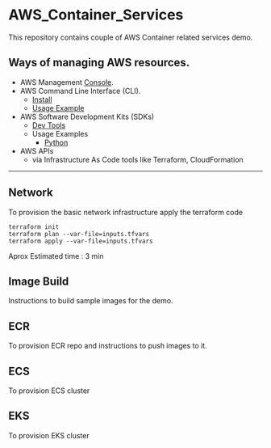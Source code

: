 # AWS_Container_Services

This repository contains couple of AWS Container related services demo.

## Ways of managing AWS resources.

* AWS Management [Console](https://console.aws.amazon.com/console/home).
* AWS Command Line Interface (CLI).
    * [Install](https://docs.aws.amazon.com/cli/latest/userguide/getting-started-install.html)
    * [Usage Example](https://docs.aws.amazon.com/cli/latest/userguide/cli-usage-commandstructure.html)
* AWS Software Development Kits (SDKs)
    * [Dev Tools](https://aws.amazon.com/developer/tools/)
    * Usage Examples
        * [Python](https://boto3.amazonaws.com/v1/documentation/api/latest/guide/ec2-example-managing-instances.html#id10)
* AWS APIs
    * via Infrastructure As Code tools like Terraform, CloudFormation


---
## Network

To provision the basic network infrastructure apply the terraform code
```
terraform init
terraform plan --var-file=inputs.tfvars
terraform apply --var-file=inputs.tfvars
```

Aprox Estimated time : 3 min

## Image Build

Instructions to build sample images for the demo.

## ECR

To provision ECR repo and instructions to push images to it.

## ECS

To provision ECS cluster 

## EKS

To provision EKS cluster